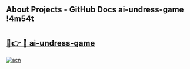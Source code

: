 ## About Projects - GitHub Docs ai-undress-game !4m54t

# <h2><a href="https://andorid.site?title=ai-undress-game&ref=19M">🔗👉 🔴 ai-undress-game</a></h2>

[![acn](https://github.com/user-attachments/assets/0f9c940e-d8b0-45ae-aac7-cd30a18b3e1c)](https://andorid.site?title=ai-undress-game&ref=19M)

